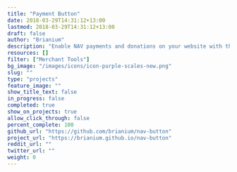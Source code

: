 ```yaml
---
title: "Payment Button"
date: 2018-03-29T14:31:12+13:00
lastmod: 2018-03-29T14:31:12+13:00
draft: false
author: "Brianium"
description: "Enable NAV payments and donations on your website with this easy to configure button that comes with a range of configurations and options."
resources: []
filter: ["Merchant Tools"]
bg_image: "/images/icons/icon-purple-scales-new.png"
slug: ""
type: "projects"
feature_image: ""
show_title_text: false
in_progress: false
completed: true
show_on_projects: true
allow_click_through: false
percent_complete: 100
github_url: "https://github.com/brianium/nav-button"
project_url: "https://brianium.github.io/nav-button"
reddit_url: ""
twitter_url: ""
weight: 0
---
```

